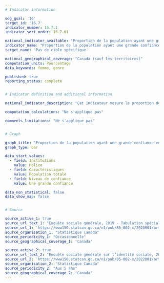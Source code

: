 ```yaml
---
# Indicator information

sdg_goal: '16'
target_id: '16.7'
indicator_number: 16.7.1
indicator_sort_order: 16-7-01

national_indicator_available: "Proportion de la population ayant une grande confiance envers certaines institutions"
indicator_name: "Proportion de la population ayant une grande confiance envers certaines institutions"
target_name: 'Pas de cible spécifique'

national_geographical_coverage: "Canada (sauf les territoires)"
computation_units: Pourcentage
data_keywords: femme, genre

published: true
reporting_status: complete


# Indicator definition and additional information

national_indicator_description: "Cet indicateur mesure la proportion de la population ayant une grande confiance envers certaines institutions."

computation_calculations: "Ne s'applique pas"

comments_limitations: "Ne s'applique pas"


# Graph

graph_title: "Proportion de la population ayant une grande confiance envers certaines institutions"
graph_type: bar

data_start_values:
  - field: Institutions
    value: Police
  - field: Caractéristiques
    value: Population totale
  - field: Niveau de confiance
    value: Une grande confiance

data_non_statistical: false
data_show_map: false


# Source

source_active_1: true
source_url_text_1: "Enquête sociale générale, 2019 - Tabulation spécialisé"
source_url_1: 'https://www150.statcan.gc.ca/n1/pub/85-002-x/2020001/article/00014/tbl/tbl01-fra.htm'
source_organisation_1: "Statistique Canada"
source_periodicity_1: "Occasionnelle"
source_geographical_coverage_1: 'Canada'

source_active_2: true
source_url_text_2: "Enquête sociale générale sur l’identité sociale, 2020"
source_url_2: 'https://www150.statcan.gc.ca/n1/pub/85-002-x/2022001/article/00003/tbl/tbl01-fra.htm'
source_organisation_2: "Statistique Canada"
source_periodicity_2: "Aux 5 ans"
source_geographical_coverage_2: 'Canada'
---
```

